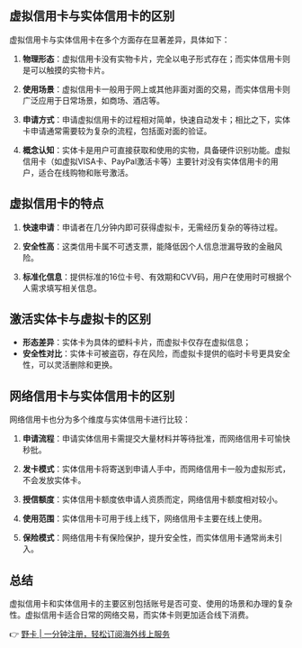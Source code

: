 ## 虚拟信用卡与实体信用卡的区别

虚拟信用卡与实体信用卡在多个方面存在显著差异，具体如下：

1. **物理形态**：虚拟信用卡没有实物卡片，完全以电子形式存在；而实体信用卡则是可以触摸的实物卡片。
   
2. **使用场景**：虚拟信用卡一般用于网上或其他非面对面的交易，而实体信用卡则广泛应用于日常场景，如商场、酒店等。
   
3. **申请方式**：申请虚拟信用卡的过程相对简单，快速自动发卡；相比之下，实体卡申请通常需要较为复杂的流程，包括面对面的验证。

4. **概念认知**：实体卡是用户可直接获取和使用的实物，具备硬件识别功能。虚拟信用卡（如虚拟VISA卡、PayPal激活卡等）主要针对没有实体信用卡的用户，适合在线购物和账号激活。

## 虚拟信用卡的特点

1. **快速申请**：申请者在几分钟内即可获得虚拟卡，无需经历复杂的等待过程。
   
2. **安全性高**：这类信用卡属不可透支票，能降低因个人信息泄漏导致的金融风险。

3. **标准化信息**：提供标准的16位卡号、有效期和CVV码，用户在使用时可根据个人需求填写相关信息。

## 激活实体卡与虚拟卡的区别

* **形态差异**：实体卡为具体的塑料卡片，而虚拟卡仅存在虚拟信息；
* **安全性对比**：实体卡可被盗窃，存在风险，而虚拟卡提供的临时卡号更具安全性，可以灵活删除和更换。

## 网络信用卡与实体信用卡的区别

网络信用卡也分为多个维度与实体信用卡进行比较：

1. **申请流程**：申请实体信用卡需提交大量材料并等待批准，而网络信用卡可愉快秒批。
   
2. **发卡模式**：实体信用卡将寄送到申请人手中，而网络信用卡一般为虚拟形式，不会发放实体卡。

3. **授信额度**：实体信用卡额度依申请人资质而定，网络信用卡额度相对较小。

4. **使用范围**：实体信用卡可用于线上线下，网络信用卡主要在线上使用。

5. **保险模式**：网络信用卡有保险保护，提升安全性，而实体信用卡通常尚未引入。

## 总结

虚拟信用卡和实体信用卡的主要区别包括账号是否可变、使用的场景和办理的复杂性。虚拟信用卡适合日常的网络交易，而实体卡则更加适合线下消费。

👉 [野卡 | 一分钟注册，轻松订阅海外线上服务](https://bit.ly/bewildcard)